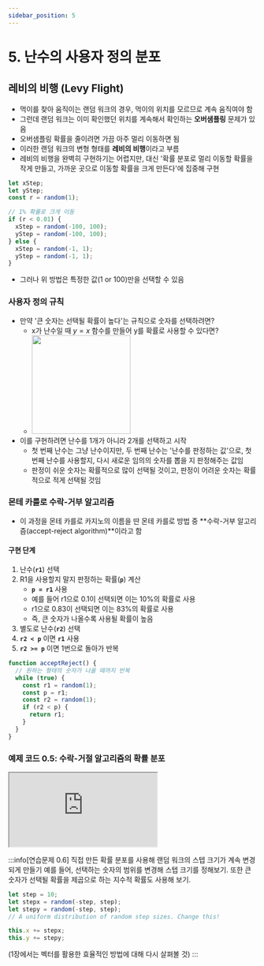 ```yaml
---
sidebar_position: 5
---
```


# 5. 난수의 사용자 정의 분포

## 레비의 비행 (Levy Flight)

- 먹이를 찾아 움직이는 랜덤 워크의 경우, 먹이의 위치를 모르므로 계속 움직여야 함
- 그런데 랜덤 워크는 이미 확인했던 위치를 계속해서 확인하는 **오버샘플링** 문제가 있음
- 오버샘플링 확률을 줄이려면 가끔 아주 멀리 이동하면 됨
- 이러한 랜덤 워크의 변형 형태를 **레비의 비행**이라고 부름
- 레비의 비행을 완벽히 구현하기는 어렵지만, 대신 '확률 분포로 멀리 이동할 확률을 작게 만들고, 가까운 곳으로 이동할 확률을 크게 만든다'에 집중해 구현

```js
let xStep;
let yStep;
const r = random(1);

// 1% 확률로 크게 이동
if (r < 0.01) {
  xStep = random(-100, 100);
  yStep = random(-100, 100);
} else {
  xStep = random(-1, 1);
  yStep = random(-1, 1);
}
```

- 그러나 위 방법은 특정한 값(1 or 100)만을 선택할 수 있음

### 사용자 정의 규칙

- 만약 '큰 숫자는 선택될 확률이 높다'는 규칙으로 숫자를 선택하려면?
  - x가 난수일 때 $y=x$ 함수를 만들어 y를 확률로 사용할 수 있다면?
  - <img src="https://natureofcode.com/static/4c4bb483173672e4ab41bb3f670f259a/20fb6/00_randomness_4.webp" width="200px" />
- 이를 구현하려면 난수를 1개가 아니라 2개를 선택하고 시작
  - 첫 번째 난수는 그냥 난수이지만, 두 번째 난수는 '난수를 판정하는 값'으로, 첫 번째 난수를 사용할지, 다시 새로운 임의의 숫자를 뽑을 지 판정해주는 값임
  - 판정이 쉬운 숫자는 확률적으로 많이 선택될 것이고, 판정이 어려운 숫자는 확률적으로 적게 선택될 것임

### 몬테 카를로 수락-거부 알고리즘

- 이 과정을 몬테 카를로 카지노의 이름을 딴 몬테 카를로 방법 중 **수락-거부 알고리즘(accept-reject algorithm)**이라고 함

#### 구현 단계

1. 난수(**`r1`**) 선택
2. R1을 사용할지 말지 판정하는 확률(**`p`**) 계산
   - **`p = r1`** 사용
   - 예를 들어 r1으로 0.1이 선택되면 이는 10%의 확률로 사용
   - r1으로 0.83이 선택되면 이는 83%의 확률로 사용
   - 즉, 큰 숫자가 나올수록 사용될 확률이 높음
3. 별도로 난수(**`r2`**) 선택
4. **`r2 < p`** 이면 **`r1`** 사용
5. **`r2 >= p`** 이면 1번으로 돌아가 반복

```js
function acceptReject() {
  // 원하는 형태의 숫자가 나올 때까지 반복
  while (true) {
    const r1 = random(1);
    const p = r1;
    const r2 = random(1);
    if (r2 < p) {
      return r1;
    }
  }
}
```

### 예제 코드 0.5: 수락-거절 알고리즘의 확률 분포

<iframe  class="editor"  src="https://editor.p5js.org/urbanscratcher/full/_O6GR9pba"></iframe>

:::info[연습문제 0.6]
직접 만든 확률 분포를 사용해 랜덤 워크의 스텝 크기가 계속 변경되게 만들기
예를 들어, 선택하는 숫자의 범위를 변경해 스텝 크기를 정해보기. 또한 큰 숫자가 선택될 확률을 제곱으로 하는 지수적 확률도 사용해 보기.

```js
let step = 10;
let stepx = random(-step, step);
let stepy = random(-step, step);
// A uniform distribution of random step sizes. Change this!

this.x += stepx;
this.y += stepy;
```

(1장에서는 벡터를 활용한 효율적인 방법에 대해 다시 살펴볼 것)
:::
